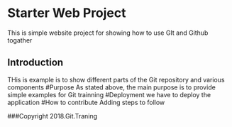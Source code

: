 # Starter Web Project
This is simple website project for showing how to use GIt and Github 
togather

## Introduction
THis is example is to show different parts of the Git repository and 
various components
#Purpose
As stated above, the main purpose is to provide simple examples for Git 
trainning
#Deployment
we have to deploy the application
#How to contribute
Adding steps to follow 

###Copyright
2018.Git.Traning
